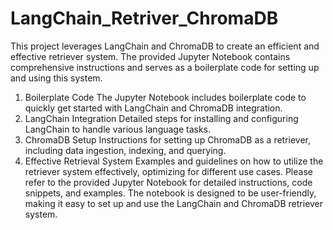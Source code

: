 # LangChain_Retriver_ChromaDB

This project leverages LangChain and ChromaDB to create an efficient and effective retriever system. The provided Jupyter Notebook contains comprehensive instructions and serves as a boilerplate code for setting up and using this system.

1. Boilerplate Code
The Jupyter Notebook includes boilerplate code to quickly get started with LangChain and ChromaDB integration.
2. LangChain Integration
Detailed steps for installing and configuring LangChain to handle various language tasks.
3. ChromaDB Setup
Instructions for setting up ChromaDB as a retriever, including data ingestion, indexing, and querying.
4. Effective Retrieval System
Examples and guidelines on how to utilize the retriever system effectively, optimizing for different use cases.
Please refer to the provided Jupyter Notebook for detailed instructions, code snippets, and examples. The notebook is designed to be user-friendly, making it easy to set up and use the LangChain and ChromaDB retriever system.
